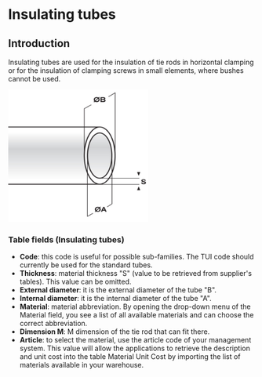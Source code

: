 # Insulating tubes

## Introduction
Insulating tubes are used for the insulation of tie rods in horizontal clamping or for the insulation of clamping screws in small elements, where bushes cannot be used.

<img src="img/Tubetto isolante.png" height="270px">

### Table fields (Insulating tubes)

- **Code**: this code is useful for possible sub-families. The TUI code should currently be used for the standard tubes.
- **Thickness**: material thickness "S" (value to be retrieved from supplier's tables). This value can be omitted.
- **External diameter**: it is the external diameter of the tube "B".
- **Internal diameter**: it is the internal diameter of the tube "A".
- **Material**: material abbreviation. By opening the drop-down menu of the Material field, you see a list of all available materials and can choose the correct abbreviation.
- **Dimension M**: M dimension of the tie rod that can fit there.
- **Article**: to select the material, use the article code of your management system. This value will allow the applications to retrieve the description and unit cost into the table Material Unit Cost by importing the list of materials available in your warehouse.
